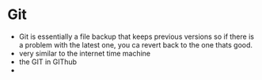 # Git 

- Git is essentially a file backup that keeps previous versions so if there is a problem with the latest one, you ca revert back to the one thats good.
- very similar to the internet time machine
- the GIT in GIThub
- 
